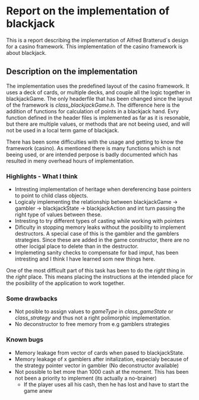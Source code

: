 # Report on the implementation of blackjack
This is a report describing the implementation of Alfred Bratterud´s design for a casino framework. This implementation of the casino framework is about blackjack.

## Description on the implementation
The implementation uses the predefined layout of the casino framework. It uses a deck of cards, or multiple decks, and couple all the logic together in blackjackGame.
The only headerfile that has been changed since the layout of the framework is *class_blackjackGame.h*. The difference here is the addition of functions for calculation of points in a blackjack hand.
Evry function defined in the header files is implemented as far as it is resonable, but there are multiple values, or methods that are not beeing used, and will not be used in a local term game of blackjack.

There has been some difficulties with the usage and getting to know the framework (casino). As mentioned there is many functions which is not beeing used, or are intended perpose is badly documented which has resulted in meny overhead hours of implementation.
### Highlights - What I think
 - Intresting implementation of heritage when dereferencing base pointers to point to child class objects.
 - Logicaly implementing the relationship between blackjackGame -> gambler -> blackjackState -> blackjackAction and int turn passing the right type of values between these.
 - Intresting to try different types of casting while working with pointers
 - Dificulty in stopping memory leaks without the posibility to implement destructors. A special case of this is the gambler and the gamblers strategies. Since these are added in the game constructor, there are no other locigal place to delete than in the destructor.
 - Implemeting sanity checks to compensate for bad imput, has been intresting and I think I have learned som new things here.


One of the most difficult part of this task has been to do the *right* thing in the *right* place. This means placing the instructions at the intended place for the posibility of the application to work together. 

### Some drawbacks
 - Not posible to assign values to *gameType* in *class_gameState* or *class_strategy* and thus not a right polimorphic implementation.
 - No deconstructor to free memory from e.g gamblers strategies

### Known bugs
 - Memory leakage from vector of cards when pased to blackjackState.
 - Memory leakage of x gamblers after initalization, especialy because of the strategy pointer vector in gambler (No deconstructor available)
 - Not possible to bet more than 1000 cash at the moment. This has been not been a priority to implement (its actually a no-brainer)
    - If the player uses all his cash, then he has lost and have to start the game anew
